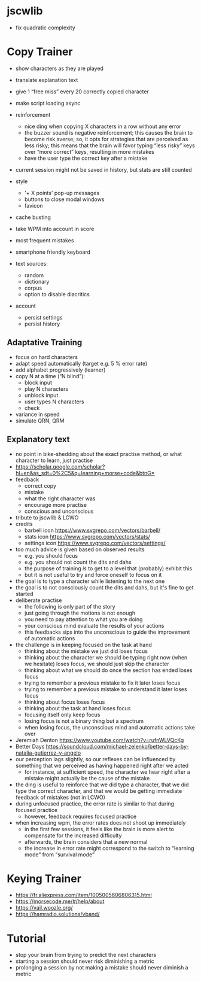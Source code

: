 # jscwlib

- fix quadratic complexity

# Copy Trainer

- show characters as they are played
- translate explanation text
- give 1 “free miss” every 20 correctly copied character
- make script loading async
- reinforcement
    - nice ding when copying X characters in a row without any error
    - the buzzer sound is negative reinforcement; this causes the brain to become risk averse; so, it opts for strategies that are perceived as less risky; this means that the brain will favor typing “less risky” keys over “more correct” keys, resulting in more mistakes
    - have the user type the correct key after a mistake
- current session might not be saved in history, but stats are still counted
- style
    - '+ X points' pop-up messages
    - buttons to close modal windows
    - favicon
- cache busting
- take WPM into account in score

- most frequent mistakes
- smartphone friendly keyboard
- text sources:
    - random
    - dictionary
    - corpus
    - option to disable diacritics
- account
    - persist settings
    - persist history

## Adaptative Training

- focus on hard characters
- adapt speed automatically (target e.g. 5 % error rate)
- add alphabet progressively (learner)
- copy N at a time (“N blind”):
    - block input
    - play N characters
    - unblock input
    - user types N characters
    - check
- variance in speed
- simulate QRN, QRM

## Explanatory text

- no point in bike-shedding about the exact practise method, or what character to learn, just practise
- https://scholar.google.com/scholar?hl=en&as_sdt=0%2C5&q=learning+morse+code&btnG=
- feedback
    - correct copy
    - mistake
    - what the right character was
    - encourage more practise
    - conscious and unconscious
- tribute to jscwlib & LCWO
- credits
    - barbell icon https://www.svgrepo.com/vectors/barbell/
    - stats icon https://www.svgrepo.com/vectors/stats/
    - settings icon https://www.svgrepo.com/vectors/settings/
- too much advice is given based on observed results
    - e.g. you should focus
    - e.g. you should not count the dits and dahs
    - the purpose of training *is* to get to a level that (probably) exhibit this
    - but it is not useful to try and force oneself to focus on it
- the goal is to type a character while listening to the next one
- the goal is to not consciously count the dits and dahs, but it's fine to get started
- deliberate practise
    - the following is only part of the story
    - just going through the motions is not enough
    - you need to pay attention to what you are doing
    - your conscious mind evaluate the results of your actions
    - this feedbacks sips into the unconscious to guide the improvement of automatic actions
- the challenge is in keeping focused on the task at hand
    - thinking about the mistake we just did loses focus
    - thinking about the character we should be typing right now (when we hesitate) loses focus, we should just skip the character
    - thinking about what we should do once the section has ended loses focus
    - trying to remember a previous mistake to fix it later loses focus
    - trying to remember a previous mistake to understand it later loses focus
    - thinking about focus loses focus
    - thinking about the task at hand loses focus
    - focusing itself only keep focus
    - losing focus is not a binary thing but a spectrum
    - when losing focus, the unconscious mind and automatic actions take over
- Jeremiah Denton https://www.youtube.com/watch?v=rufnWLVQcKg
- Better Days https://soundcloud.com/michael-zelenko/better-days-by-natalia-gutierrez-y-angelo
- our perception lags slightly, so our reflexes can be influenced by something that we perceived as having happened right after we acted
    - for instance, at sufficient speed, the character we hear right after a mistake might actually be the cause of the mistake
- the ding is useful to reinforce that we did type a character, that we did type the correct character, and that we would be getting immediate feedback of mistakes (not in LCWO)
- during unfocused practice, the error rate is similar to that during focused practice
    - however, feedback requires focused practice
- when increasing wpm, the error rates does not shoot up immediately
    - in the first few sessions, it feels like the brain is more alert to compensate for the increased difficulty
    - afterwards, the brain considers that a new normal
    - the increase in error rate might correspond to the switch to “learning mode” from “survival mode”

# Keying Trainer

- https://fr.aliexpress.com/item/1005005606806315.html
- https://morsecode.me/#/help/about
- https://vail.woozle.org/
- https://hamradio.solutions/vband/

# Tutorial

- stop your brain from trying to predict the next characters
- starting a session should never risk diminishing a metric
- prolonging a session by not making a mistake should never diminish a metric
